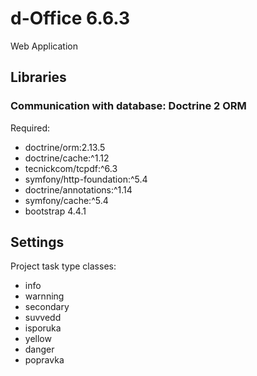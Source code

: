 # d-Office 6.6.3

Web Application

## Libraries

### Communication with database: Doctrine 2 ORM

Required:
* doctrine/orm:2.13.5
* doctrine/cache:^1.12
* tecnickcom/tcpdf:^6.3
* symfony/http-foundation:^5.4
* doctrine/annotations:^1.14
* symfony/cache:^5.4
* bootstrap 4.4.1

## Settings

Project task type classes:
* info
* warnning
* secondary
* suvvedd
* isporuka
* yellow
* danger
* popravka
